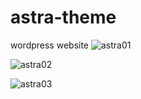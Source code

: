 # astra-theme
wordpress website
![astra01](https://github.com/user-attachments/assets/4d4c6d72-7793-4383-84cc-18626025dc96)

![astra02](https://github.com/user-attachments/assets/33bca4bf-d270-4276-b9ec-6e27b80e85ac)

![astra03](https://github.com/user-attachments/assets/e9fed7cd-065d-482b-8451-39dcff7add8f)
